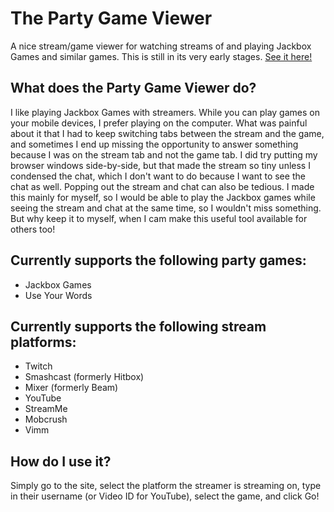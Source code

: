 # The Party Game Viewer
A nice stream/game viewer for watching streams of and playing Jackbox Games and similar games.  This is still in its very early stages.  [See it here!](http://decimic.github.io/partygameviewer)

## What does the Party Game Viewer do?
I like playing Jackbox Games with streamers.  While you can play games on your mobile devices, I prefer playing on the computer.  What was painful about it that I had to keep switching tabs between the stream and the game, and sometimes I end up missing the opportunity to answer something because I was on the stream tab and not the game tab.  I did try putting my browser windows side-by-side, but that made the stream so tiny unless I condensed the chat, which I don't want to do because I want to see the chat as well.  Popping out the stream and chat can also be tedious.  I made this mainly for myself, so I would be able to play the Jackbox games while seeing the stream and chat at the same time, so I wouldn't miss something.  But why keep it to myself, when I cam make this useful tool available for others too!

## Currently supports the following party games:
* Jackbox Games
* Use Your Words

## Currently supports the following stream platforms:
* Twitch
* Smashcast (formerly Hitbox)
* Mixer (formerly Beam)
* YouTube
* StreamMe
* Mobcrush
* Vimm

## How do I use it?

Simply go to the site, select the platform the streamer is streaming on, type in their username (or Video ID for YouTube), select the game, and click Go!
